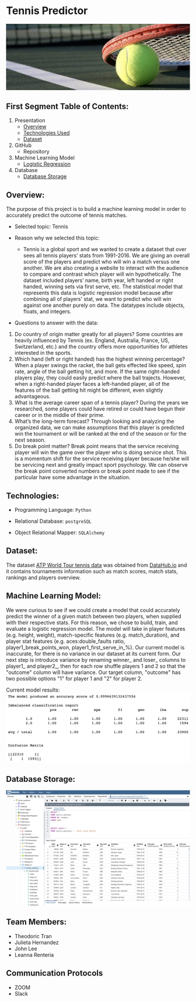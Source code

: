# Tennis Predictor
![](/Images/tennis_readme.png)

## First Segment Table of Contents:
1. Presentation
    - [Overview](##Overview:)
    - [Technologies Used](#Technologies:)
    - [Dataset](#Dataset:)
2. GitHub
    - Repository
3. Machine Learning Model
    - [Logistic Regression](#machine-learning-model:)
4. Database
    - [Database Storage](#Database-Storage:)


## Overview:
The purpose of this project is to build a machine learning model in order to accurately predict the outcome of tennis matches.

- Selected topic: 
Tennis 

- Reason why we selected this topic:
    - Tennis is a global sport and we wanted to create a dataset that over sees all tennis players’ stats from 1991-2016. We are giving an overall score of the players and predict who will win a match versus one another. We are also creating a website to interact with the audience to compare and contrast which player will win hypothetically. The dataset included players’ name, birth year, left handed or right handed, winning sets via first serve, etc. The statistical model that represents this data is logistic regression model because after combining all of players' stat, we want to predict who will win against one another purely on data. The datatypes include objects, floats, and integers.

- Questions to answer with the data:
1. Do country of origin matter greatly for all players? Some countries are heavily influenced by Tennis (ex. England, Australia, France, US, Switzerland, etc.) and the country offers more opportunities for athletes interested in the sports.
2. Which hand (left or right handed) has the highest winning percentage? When a player swings the racket, the ball gets effected like speed, spin rate, angle of the ball getting hit, and more. If the same right-handed players play, they could easily predict where the ball trajects. However, when a right-handed player faces a left-handed player, all of the features of the ball getting hit might be different, even slightly advantageous. 
3. What is the average career span of a tennis player? During the years we researched, some players could have retired or could have begun their career or in the middle of their prime.
4. What’s the long-term forecast? Through looking and analyzing the organized data, we can make assumptions that this player is predicted win the tournament or will be ranked at the end of the season or for the next season.
5. Do break point matter? Break point means that the service receiving player will win the game over the player who is doing service shot. This is a momentum shift for the service receiving player because he/she will be servicing next and greatly impact sport psychology. We can observe the break point converted numbers or break point made to see if the particular have some advantage in the situation.


## Technologies:
- Programming Language: `Python` 

- Relational Database: `postgreSQL` 

- Object Relational Mapper: `SQLAlchemy` 

## Dataset:

The dataset [ATP World Tour tennis data](https://datahub.io/sports-data/atp-world-tour-tennis-data#resource-match_stats_2017_unindexed) was obtained from [DataHub.io](https://datahub.io) and it contains tournaments information such as match scores, match stats, rankings and players overview.

## Machine Learning Model:

We were curious to see if we could create a model that could accurately predict the winner of a given match between two players, when supplied with their respective stats. For this reason, we chose to build, train, and evaluate a logistic regression model. The model will take in player features (e.g. height, weight), match-specific features (e.g. match_duration), and player stat features (e.g. aces:double_faults ratio, player1_break_points_won, player1_first_serve_in_%). Our current model is inaccurate, for there is no variance in our dataset at its current form. Our next step is introduce variance by renaming winner_ and loser_ columns to player1_ and player2_, then for each row shuffle players 1 and 2 so that the "outcome" column will have variance. Our target column, "outcome" has two possible options "1" for player 1 and "2" for player 2.

Current model results:
![first_model_results](/Images/first_model_results.png)

## Database Storage:

![postgres](/Images/postgres.png)

## Team Members:
- Theodoric Tran
- Julieta Hernandez
- John Lee
- Leanna Renteria

## Communication Protocols
- ZOOM
- Slack
